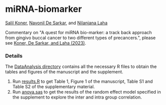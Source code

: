 # miRNA-biomarker

[Salil Koner](https://biostat.duke.edu/profile/salil-koner), [Navonil De Sarkar](https://www.detanomicslab.com), and [Nilanjana Laha](https://scholar.harvard.edu/nilanjana/bio)

Commentary on "A quest for miRNA bio-marker: a track back approach from gingivo buccal cancer to two
different types of precancers.", please see [Koner, De Sarkar, and Laha (2023)]().


### Details

The [DataAnalysis directory](https://github.com/SalilKoner/miRNA-biomarker/tree/main/DataAnalysis) contains all the necessary R files to obtain the tables and figures of the manuscript and the supplement. 

1. Run [results.R](https://github.com/SalilKoner/miRNA-biomarker/blob/main/DataAnalysis/results.R) to get Table 1, Figure 1 of the manuscript, Table S1 and Table S2 of the supplementary material.
2. Run [anova.sas](https://github.com/SalilKoner/miRNA-biomarker/blob/main/DataAnalysis/anova.sas) to get the results of the random effect model specified in the supplement to explore the inter and intra group correlation. 
